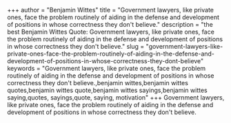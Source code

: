 +++
author = "Benjamin Wittes"
title = "Government lawyers, like private ones, face the problem routinely of aiding in the defense and development of positions in whose correctness they don't believe."
description = "the best Benjamin Wittes Quote: Government lawyers, like private ones, face the problem routinely of aiding in the defense and development of positions in whose correctness they don't believe."
slug = "government-lawyers-like-private-ones-face-the-problem-routinely-of-aiding-in-the-defense-and-development-of-positions-in-whose-correctness-they-dont-believe"
keywords = "Government lawyers, like private ones, face the problem routinely of aiding in the defense and development of positions in whose correctness they don't believe.,benjamin wittes,benjamin wittes quotes,benjamin wittes quote,benjamin wittes sayings,benjamin wittes saying,quotes, sayings,quote, saying, motivation"
+++
Government lawyers, like private ones, face the problem routinely of aiding in the defense and development of positions in whose correctness they don't believe.

